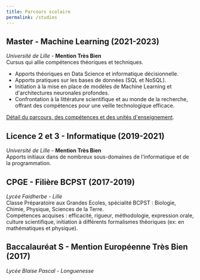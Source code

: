 ```yaml
---
title: Parcours scolaire
permalink: /studies
---
```


## Master - Machine Learning (2021-2023)  
*Université de Lille* - **Mention Très Bien**  
Cursus qui allie compétences théoriques et techniques.  
- Apports théoriques en Data Science et informatique décisionnelle.
- Apports pratiques sur les bases de données (SQL et NoSQL).
- Initiation à la mise en place de modèles de Machine Learning et d'architectures neuronales profondes.  
- Confrontation à la littérature scientifique et au monde de la recherche, offrant des compétences pour une veille technologique efficace.  

[Détail du parcours, des compétences et des unités d'enseignement](https://www.fil.univ-lille.fr/portail/index.php?dipl=MInfo&sem=ML&ue=ACCUEIL&label=Pr%C3%A9sentation).

## Licence 2 et 3 - Informatique (2019-2021)
*Université de Lille* - **Mention Très Bien**  
Apports initiaux dans de nombreux sous-domaines de l'informatique et de la programmation.

## CPGE - Filière BCPST (2017-2019)
*Lycée Faidherbe - Lille*  
Classe Préparatoire aux Grandes Ecoles, spécialité BCPST : Biologie, Chimie, Physique, Sciences de la Terre.  
Compétences acquises : efficacité, rigueur, méthodologie, expression orale, culture scientifique, initiation à différents formalismes théoriques (ex: en mathématiques et physique).

## Baccalauréat S - Mention Européenne Très Bien (2017)
*Lycée Blaise Pascal - Longuenesse*  
